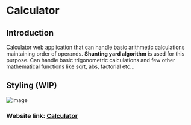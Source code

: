 # Calculator

## Introduction

Calculator web application that can handle basic arithmetic calculations maintaining order of operands. **Shunting yard algorithm** is used for this purpose. Can handle basic trigonometric calculations and few other mathematical functions like sqrt, abs, factorial etc...

## Styling (WIP)

![image](https://github.com/bababubudev/CalculatorJs/assets/51091892/2fae197d-5dc0-4978-b1e4-3569c93e6be3)


### Website link: [Calculator](https://bababubudev.github.io/CalculatorJs/)
